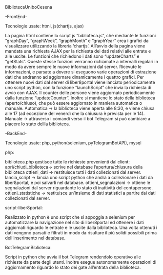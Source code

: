BibliotecaUniboCesena


-FrontEnd-

Tecnologie usate: html, js(chartjs, ajax)

La pagina html contiene lo script js “biblioteca.js”, che mediante le funzioni “graphDay”, “graphWeek”, “graphMonth” e “graphYear” crea i grafici da visualizzare utilizzando la libreria ‘chartjs’.
All’avvio della pagina viene mandata una richiesta AJAX per la richiesta dei dati relativi alle entrate e alle uscite. Le funzioni che richiedono i dati sono “updateCharts” e “getStats”.
Queste stesse funzioni verranno richiamate a intervalli regolari in modo da avere sempre le nuove informazioni dal server. Ricevute le informazioni, e parsate a dovere si eseguono varie operazioni di estrazione dati che andranno ad aggiornare dinamicamente i quattro grafici.
Per ottenere nuovi dati dal server di liber8portal viene lanciato periodicamente uno script python, con la funzione “launchScript” che invia la richiesta di avvio con AJAX.
Il counter delle persone viene aggiornato periodicamente dalla funzione “updateCounter”. Inoltre si mantiene lo stato della biblioteca (aperto/chiuso), che può essere aggiornato in maniera automatica o manuale.
Automatica -> la biblioteca viene aperta alle 8:30, e viene chiusa alle 17 (ad eccezione del venerdì che la chiusura è prevista per le 14).
Manuale -> attraverso i comandi verso il bot Telegram si può cambiare a piacere lo stato dellla biblioteca.

-BackEnd-

Tecnologie usate: php, python(selenium, pyTelegramBotAPI), mysql


php:

biblioteca.php gestisce tutte le richieste provenienti dal client:
apri/chiudi_biblioteca-> scrive nel database l’apertura/chiusura della biblioteca
ottieni_dati -> restituisce tutti i dati collezionati dal server.
lancia_script -> lancia uno script python che andrà a collezionare i dati da liber8portal, e poi salvarli nel database.
ottieni_segnalazioni -> ottiene le segnalazioni dal server riguardante lo stato di inattività del contapersone.
ottieni_statistiche -> restituisce un’insieme di dati statistici a partire dai dati collezionati dal server.

script-liber8portal:

Realizzato in python è uno script che si appoggia a selenium per automatizzare la navigazione nel sito di liber8portal ed ottenere i dati aggiornati riguardo le entrate e le uscite dalla biblioteca.
Una volta ottenuti i dati vengono parsati e filtrati in modo da risultare il più solidi possibili prima dell’inserimento nel database.

BotTelegramBiblioteca:

Script in python che avvia il bot Telegram rendendolo operativo alle richieste da parte degli utenti.
Inoltre esegue autonomamente operazioni di aggiornamento riguardo lo stato dei gate all’entrata della biblioteca.
